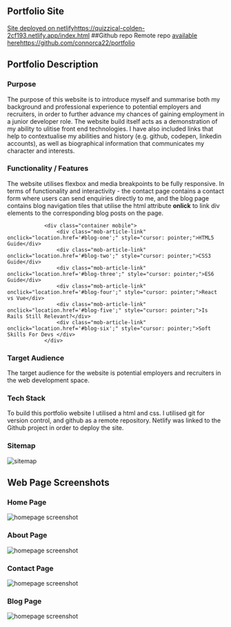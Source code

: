 ## Portfolio Site
[Site deployed on netlify]()https://quizzical-colden-2cf193.netlify.app/index.html ##Github repo 
Remote repo [available here]()https://github.com/connorca22/portfolio 

## Portfolio Description

### Purpose
The purpose of this website is to introduce myself and summarise both my background and professional experience to potential employers and recruiters, in order to further advance my chances of gaining employment in a junior developer role. The website build itself acts as a demonstration of my ability to ulitise front end technologies. I have also included links that help to contextualise my abilities and history (e.g. github, codepen, linkedin accounts), as well as biographical information that communicates my character and interests. 

### Functionality / Features
The website utilises flexbox and media breakpoints to be fully responsive. In terms of functionality and interactivity - the contact page contains a contact form where users can send enquiries directly to me, and the blog page contains blog navigation tiles that utilise the html attribute **onlick** to link div elements to the corresponding blog posts on the page. 
```
            <div class="container mobile">
                <div class="mob-article-link" onclick="location.href='#blog-one';" style="cursor: pointer;">HTML5 Guide</div>
                <div class="mob-article-link" onclick="location.href='#blog-two';" style="cursor: pointer;">CSS3 Guide</div>
                <div class="mob-article-link" onclick="location.href='#blog-three';" style="cursor: pointer;">ES6 Guide</div>
                <div class="mob-article-link" onclick="location.href='#blog-four';" style="cursor: pointer;">React vs Vue</div>
                <div class="mob-article-link" onclick="location.href='#blog-five';" style="cursor: pointer;">Is Rails Still Relevant?</div>
                <div class="mob-article-link" onclick="location.href='#blog-six';" style="cursor: pointer;">Soft Skills For Devs </div>
            </div>
```

### Target Audience
The target audience for the website is potential employers and recruiters in the web development space. 

### Tech Stack 
To build this portfolio website I utilised a html and css. I utilised git for version control, and github as a remote repository. Netlify was linked to the Github project in order to deploy the site. 

### Sitemap
![sitemap](images/portfoliositemap.png)


## Web Page Screenshots

### Home Page
![homepage screenshot](images/homepagescreenshot.png)

### About Page
![homepage screenshot](images/aboutpagescreenshot.png)

### Contact Page
![homepage screenshot](images/contactpagescreenshot.png)

### Blog Page 
![homepage screenshot](images/blogpagescreenshot.png)